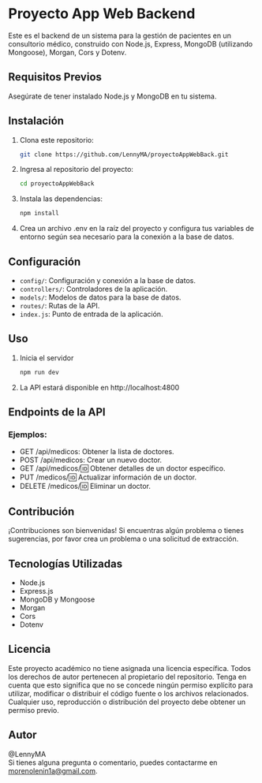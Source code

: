 # Proyecto App Web Backend

Este es el backend de un sistema para la gestión de pacientes en un consultorio médico, construido con Node.js, Express, MongoDB (utilizando Mongoose), Morgan, Cors y Dotenv.

## Requisitos Previos

Asegúrate de tener instalado Node.js y MongoDB en tu sistema.

## Instalación

1. Clona este repositorio:

   ```bash
   git clone https://github.com/LennyMA/proyectoAppWebBack.git
2. Ingresa al repositorio del proyecto:
   
   ```bash
   cd proyectoAppWebBack
3. Instala las dependencias:
   
   ```bash
   npm install
4. Crea un archivo .env en la raíz del proyecto y configura tus variables de entorno según sea necesario para la conexión a la base de datos.
## Configuración
- `config/`: Configuración y conexión a la base de datos.
- `controllers/`: Controladores de la aplicación.
- `models/`: Modelos de datos para la base de datos.
- `routes/`: Rutas de la API.
- `index.js`: Punto de entrada de la aplicación.
## Uso
1. Inicia el servidor
   
   ```bash  
   npm run dev
2. La API estará disponible en http://localhost:4800
## Endpoints de la API
### Ejemplos:
- GET /api/medicos: Obtener la lista de doctores.
- POST /api/medicos: Crear un nuevo doctor.
- GET /api/medicos/:id: Obtener detalles de un doctor específico.
- PUT /medicos/:id: Actualizar información de un doctor.
- DELETE /medicos/:id: Eliminar un doctor.
## Contribución
¡Contribuciones son bienvenidas! Si encuentras algún problema o tienes sugerencias, por favor crea un problema o una solicitud de extracción.
## Tecnologías Utilizadas
- Node.js
- Express.js
- MongoDB y Mongoose
- Morgan
- Cors
- Dotenv
## Licencia
Este proyecto académico no tiene asignada una licencia específica. Todos los derechos de autor pertenecen al propietario del repositorio. Tenga en cuenta que esto significa que no se concede ningún permiso explícito para utilizar, modificar o distribuir el código fuente o los archivos relacionados. Cualquier uso, reproducción o distribución del proyecto debe obtener un permiso previo.
## Autor
@LennyMA  
Si tienes alguna pregunta o comentario, puedes contactarme en morenolenin1a@gmail.com.